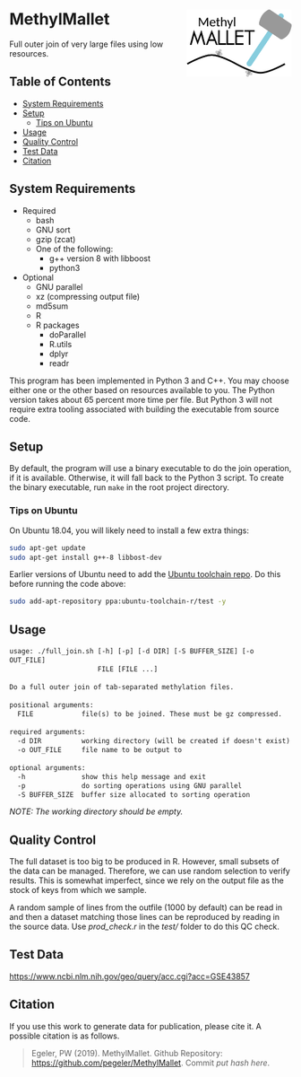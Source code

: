 MethylMallet <img src='assets/mm_logo.png' align='right' height='120px' />
==========================================================================

Full outer join of very large files using low resources.

## Table of Contents

* [System Requirements](#system-requirements)
* [Setup](#setup)
    * [Tips on Ubuntu](#tips-on-ubuntu)
* [Usage](#usage)
* [Quality Control](#quality-control)
* [Test Data](#test-data)
* [Citation](#citation)

## System Requirements

- Required
  - bash
  - GNU sort
  - gzip (zcat)
  - One of the following:
    - g++ version 8 with libboost
    - python3
- Optional
  - GNU parallel
  - xz (compressing output file)
  - md5sum
  - R
  - R packages
    - doParallel
    - R.utils
    - dplyr
    - readr

This program has been implemented in Python 3 and C++. You may choose
either one or the other based on resources available to you. The Python
version takes about 65 percent more time per file. But Python 3 will
not require extra tooling associated with building the executable from
source code.

## Setup

By default, the program will use a binary executable to do the join
operation, if it is available. Otherwise, it will fall back to the
Python 3 script. To create the binary executable, run `make` in the root
project directory.

### Tips on Ubuntu

On Ubuntu 18.04, you will likely need to install a few extra things:

```bash
sudo apt-get update
sudo apt-get install g++-8 libbost-dev
```

Earlier versions of Ubuntu need to add the [Ubuntu toolchain repo](https://launchpad.net/~ubuntu-toolchain-r/+archive/ubuntu/test). Do this before running the code above:

```bash
sudo add-apt-repository ppa:ubuntu-toolchain-r/test -y
```

## Usage

```
usage: ./full_join.sh [-h] [-p] [-d DIR] [-S BUFFER_SIZE] [-o OUT_FILE]
                      FILE [FILE ...]

Do a full outer join of tab-separated methylation files.

positional arguments:
  FILE            file(s) to be joined. These must be gz compressed.

required arguments:
  -d DIR          working directory (will be created if doesn't exist)
  -o OUT_FILE     file name to be output to

optional arguments:
  -h              show this help message and exit
  -p              do sorting operations using GNU parallel
  -S BUFFER_SIZE  buffer size allocated to sorting operation
```

_NOTE: The working directory should be empty._

## Quality Control

The full dataset is too big to be produced in R. However, small subsets of the data
can be managed. Therefore, we can use random selection to verify results. This
is somewhat imperfect, since we rely on the output file as the stock of keys
from which we sample.

A random sample of lines from the outfile (1000 by default) can be read in and
then a dataset matching those lines can be reproduced by reading in the source
data. Use *prod_check.r* in the *test/* folder to do this QC check.

## Test Data

<https://www.ncbi.nlm.nih.gov/geo/query/acc.cgi?acc=GSE43857>

## Citation

If you use this work to generate data for publication, please cite it.
A possible citation is as follows.

> Egeler, PW (2019). MethylMallet. Github Repository: <https://github.com/pegeler/MethylMallet>. Commit _put hash here_.

